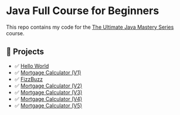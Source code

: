 # Java Full Course for Beginners

This repo contains my code for the [The Ultimate Java Mastery Series](https://codewithmosh.com/p/the-ultimate-java-mastery-series) course.

## 🧩 Projects
- ✅ [Hello World](Projects/HelloWorld/src/com/mweinstein/HelloWorld.java)
- ✅ [Mortgage Calculator (V1)](Projects/MortgageCalculator/src/com/mweinstein/MortgageCalculatorV1.java)
- ✅ [FizzBuzz](Projects/FizzBuzz/src/com/mweinstein/FizzBuzz.java)
- ✅ [Mortgage Calculator (V2)](Projects/MortgageCalculator/src/com/mweinstein/MortgageCalculatorV2.java)
- ✅ [Mortgage Calculator (V3)](Projects/MortgageCalculator/src/com/mweinstein/MortgageCalculatorV3.java)
- ✅ [Mortgage Calculator (V4)](Projects/MortgageCalculator/src/com/mweinstein/MortgageCalculatorV4.java)
- ✅ [Mortgage Calculator (V5)](Projects/MortgageCalculator/src/com/mweinstein/MortgageCalculatorV5.java)

